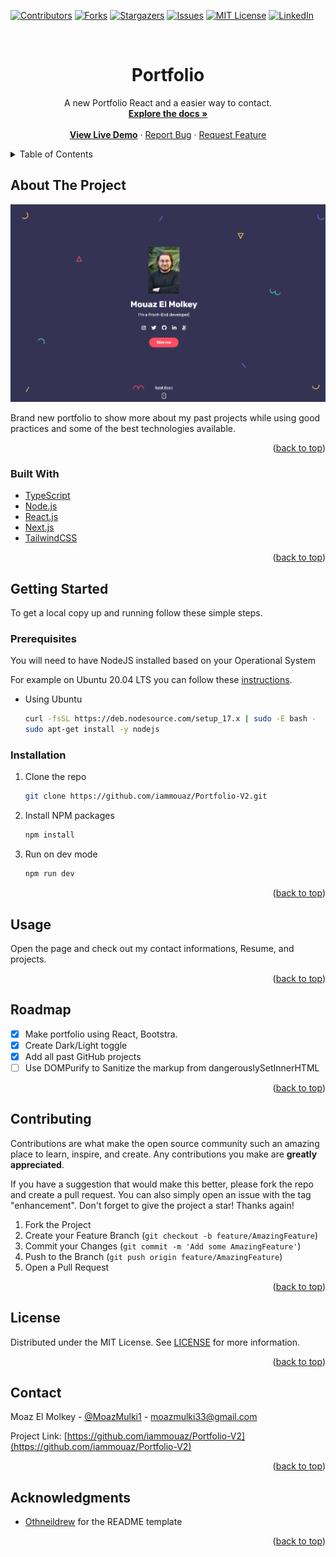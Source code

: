 <div id="top"></div>

[![Contributors][contributors-shield]][contributors-url]
[![Forks][forks-shield]][forks-url]
[![Stargazers][stars-shield]][stars-url]
[![Issues][issues-shield]][issues-url]
[![MIT License][license-shield]][license-url]
[![LinkedIn][linkedin-shield]][linkedin-url]

<!-- PROJECT LOGO -->
<br />
<div align="center">

  <h1 align="center">Portfolio</h1>

  <p align="center">
    A new Portfolio React and a easier way to contact.
    <br />
    <a href="https://github.com/iammouaz/Portfolio-V2/wiki"><strong>Explore the docs »</strong></a>
    <br />
    <br />
    <strong><a href="">View Live Demo</a></strong>
    ·
    <a href="https://github.comiammouaz/Portfolio-V2/issues">Report Bug</a>
    ·
    <a href="https://github.com/iammouaz/Portfolio-V2/issues">Request Feature</a>
  </p>
</div>

<!-- TABLE OF CONTENTS -->
<details>
  <summary>Table of Contents</summary>
  <ol>
    <li>
      <a href="#about-the-project">About The Project</a>
      <ul>
        <li><a href="#built-with">Built With</a></li>
      </ul>
    </li>
    <li>
      <a href="#getting-started">Getting Started</a>
      <ul>
        <li><a href="#prerequisites">Prerequisites</a></li>
        <li><a href="#installation">Installation</a></li>
      </ul>
    </li>
    <li><a href="#usage">Usage</a></li>
    <li><a href="#roadmap">Roadmap</a></li>
    <li><a href="#contributing">Contributing</a></li>
    <li><a href="#license">License</a></li>
    <li><a href="#contact">Contact</a></li>
    <li><a href="#acknowledgments">Acknowledgments</a></li>
  </ol>
</details>

<!-- ABOUT THE PROJECT -->
## About The Project

![Portfolio Preview](./preview.png)

Brand new portfolio to show more about my past projects while using good practices and some of the best technologies available.

<p align="right">(<a href="#top">back to top</a>)</p>

### Built With

* [TypeScript](https://www.typescriptlang.org/)
* [Node.js](https://nodejs.org/en/)
* [React.js](https://reactjs.org/)
* [Next.js](https://nextjs.org/)
* [TailwindCSS](https://tailwindcss.com/)

<p align="right">(<a href="#top">back to top</a>)</p>

<!-- GETTING STARTED -->
## Getting Started

To get a local copy up and running follow these simple steps.

### Prerequisites

You will need to have NodeJS installed based on your Operational System

For example on Ubuntu 20.04 LTS you can follow these [instructions](https://github.com/nodesource/distributions/blob/master/README.md).
* Using Ubuntu
  ```sh
  curl -fsSL https://deb.nodesource.com/setup_17.x | sudo -E bash -
  sudo apt-get install -y nodejs
  ```

### Installation

1. Clone the repo
   ```sh
   git clone https://github.com/iammouaz/Portfolio-V2.git
   ```
2. Install NPM packages
   ```sh
   npm install
   ```
3. Run on dev mode
   ```sh
   npm run dev
   ```

<p align="right">(<a href="#top">back to top</a>)</p>

<!-- USAGE EXAMPLES -->
## Usage

Open the page and check out my contact informations, Resume, and projects.

<p align="right">(<a href="#top">back to top</a>)</p>

<!-- ROADMAP -->
## Roadmap

- [X] Make portfolio using React, Bootstra.
- [X] Create Dark/Light toggle
- [x] Add all past GitHub projects
- [ ] Use DOMPurify to Sanitize the markup from dangerouslySetInnerHTML

<p align="right">(<a href="#top">back to top</a>)</p>

<!-- CONTRIBUTING -->
## Contributing

Contributions are what make the open source community such an amazing place to learn, inspire, and create. Any contributions you make are **greatly appreciated**.

If you have a suggestion that would make this better, please fork the repo and create a pull request. You can also simply open an issue with the tag "enhancement".
Don't forget to give the project a star! Thanks again!

1. Fork the Project
2. Create your Feature Branch (`git checkout -b feature/AmazingFeature`)
3. Commit your Changes (`git commit -m 'Add some AmazingFeature'`)
4. Push to the Branch (`git push origin feature/AmazingFeature`)
5. Open a Pull Request

<p align="right">(<a href="#top">back to top</a>)</p>

<!-- LICENSE -->
## License

Distributed under the MIT License. See [LICENSE](./LICENSE) for more information.

<p align="right">(<a href="#top">back to top</a>)</p>

<!-- CONTACT -->
## Contact

Moaz El Molkey - [@MoazMulki1](https://twitter.com/MoazMulki1) - moazmulki33@gmail.com

Project Link: [https://github.com/iammouaz/Portfolio-V2](https://github.com/iammouaz/Portfolio-V2)

<p align="right">(<a href="#top">back to top</a>)</p>

<!-- ACKNOWLEDGMENTS -->
## Acknowledgments

* [Othneildrew](https://github.com/othneildrew/Best-README-Template) for the README template

<p align="right">(<a href="#top">back to top</a>)</p>

<!-- MARKDOWN LINKS & IMAGES -->
<!-- https://www.markdownguide.org/basic-syntax/#reference-style-links -->
[contributors-shield]: https://img.shields.io/github/contributors/iammouaz/Portfolio-V2.svg?style=for-the-badge
[contributors-url]: https://github.com/iammouaz/Portfolio-V2/graphs/contributors
[forks-shield]: https://img.shields.io/github/forks/iammouaz/Portfolio-V2.svg?style=for-the-badge
[forks-url]: https://github.com/iammouaz/Portfolio-V2/network/members
[stars-shield]: https://img.shields.io/github/stars/iammouaz/Portfolio-V2.svg?style=for-the-badge
[stars-url]: https://github.com/iammouaz/Portfolio-V2/stargazers
[issues-shield]: https://img.shields.io/github/issues/iammouaz/Portfolio-V2.svg?style=for-the-badge
[issues-url]: https://github.com/iammouaz/Portfolio-V2/issues
[license-shield]: https://img.shields.io/github/license/iammouaz/Portfolio-V2.svg?style=for-the-badge
[license-url]: https://github.com/iammouaz/Portfolio-V2/blob/main/LICENSE
[linkedin-shield]: https://img.shields.io/badge/-LinkedIn-black.svg?style=for-the-badge&logo=linkedin&colorB=555
[linkedin-url]: https://www.linkedin.com/in/mouaz-molki/